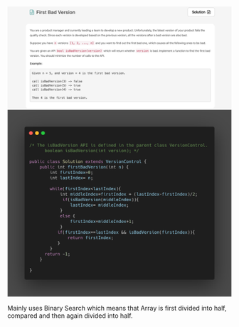 <img src="./Questions/First_Bad_Version.png">

<img src="./Solutions/First_Bad_Version.png">

Mainly uses Binary Search which means that Array is first divided into half, compared and then again divided into half.
